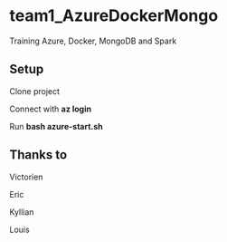 # team1_AzureDockerMongo
Training Azure, Docker, MongoDB and Spark

## Setup
Clone project

Connect with **az login**

Run **bash azure-start.sh**

## Thanks to
Victorien

Eric

Kyllian

Louis
